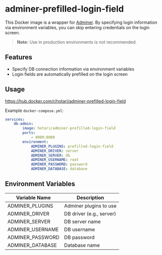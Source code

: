 # adminer-prefilled-login-field

This Docker image is a wrapper for [Adminer](https://www.adminer.org/).
By specifying login information via environment variables, you can skip entering credentials on the login screen.

> **Note:** Use in production environments is not recommended.

## Features

- Specify DB connection information via environment variables
- Login fields are automatically prefilled on the login screen

## Usage

https://hub.docker.com/r/hotari/adminer-prefilled-login-field

Example `docker-compose.yml`:

```yaml
services:
    db-admin:
        image: hotari/adminer-prefilled-login-field
        ports:
            - 8080:8080
        environment:
            ADMINER_PLUGINS: prefilled-login-field
            ADMINER_DRIVER: server
            ADMINER_SERVER: db
            ADMINER_USERNAME: root
            ADMINER_PASSWORD: password
            ADMINER_DATABASE: database
```

## Environment Variables

| Variable Name       | Description                        |
|---------------------|------------------------------------|
| ADMINER_PLUGINS     | Adminer plugins to use             |
| ADMINER_DRIVER      | DB driver (e.g., server)           |
| ADMINER_SERVER      | DB server name                     |
| ADMINER_USERNAME    | DB username                        |
| ADMINER_PASSWORD    | DB password                        |
| ADMINER_DATABASE    | Database name                      |

